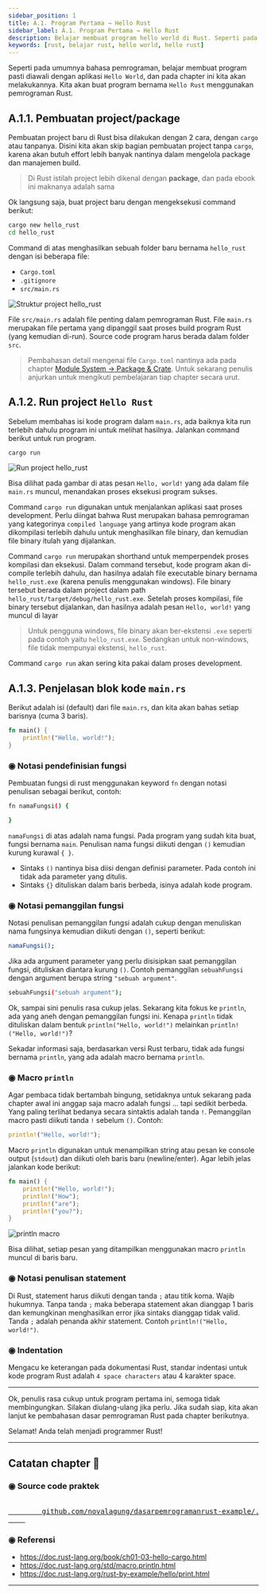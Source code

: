 ```yaml
---
sidebar_position: 1
title: A.1. Program Pertama → Hello Rust
sidebar_label: A.1. Program Pertama → Hello Rust
description: Belajar membuat program hello world di Rust. Seperti pada umumnya bahasa pemrograman, belajar membuat program pasti diawali dengan aplikasi Hello World, dan pada chapter ini kita akan melakukannya. Kita akan buat program bernama Hello Rust menggunakan pemrograman Rust.
keywords: [rust, belajar rust, hello world, hello rust]
---
```


Seperti pada umumnya bahasa pemrograman, belajar membuat program pasti diawali dengan aplikasi `Hello World`, dan pada chapter ini kita akan melakukannya. Kita akan buat program bernama `Hello Rust` menggunakan pemrograman Rust.

## A.1.1. Pembuatan project/package

Pembuatan project baru di Rust bisa dilakukan dengan 2 cara, dengan `cargo` atau tanpanya. Disini kita akan skip bagian pembuatan project tanpa `cargo`, karena akan butuh effort lebih banyak nantinya dalam mengelola package dan manajemen build.

> Di Rust istilah project lebih dikenal dengan **package**, dan pada ebook ini maknanya adalah sama

Ok langsung saja, buat project baru dengan mengeksekusi command berikut:

```bash
cargo new hello_rust
cd hello_rust
```

Command di atas menghasilkan sebuah folder baru bernama `hello_rust` dengan isi beberapa file:

- `Cargo.toml`
- `.gitignore`
- `src/main.rs`

![Struktur project hello_rust](img/hello-rust-1.png)

File `src/main.rs` adalah file penting dalam pemrograman Rust. File `main.rs` merupakan file pertama yang dipanggil saat proses build program Rust (yang kemudian di-run). Source code program harus berada dalam folder `src`.

> Pembahasan detail mengenai file `Cargo.toml` nantinya ada pada chapter [Module System → Package & Crate](/basic/package-crate). Untuk sekarang penulis anjurkan untuk mengikuti pembelajaran tiap chapter secara urut.

## A.1.2. Run project `Hello Rust`

Sebelum membahas isi kode program dalam `main.rs`, ada baiknya kita run terlebih dahulu program ini untuk melihat hasilnya. Jalankan command berikut untuk run program.

```bash
cargo run
```

![Run project hello_rust](img/hello-rust-2.png)

Bisa dilihat pada gambar di atas pesan `Hello, world!` yang ada dalam file `main.rs` muncul, menandakan proses eksekusi program sukses.

Command `cargo run` digunakan untuk menjalankan aplikasi saat proses development. Perlu diingat bahwa Rust merupakan bahasa pemrograman yang kategorinya `compiled language` yang artinya kode program akan dikompilasi terlebih dahulu untuk menghasilkan file binary, dan kemudian file binary itulah yang dijalankan.

Command `cargo run` merupakan shorthand untuk memperpendek proses kompilasi dan eksekusi. Dalam command tersebut, kode program akan di-compile terlebih dahulu, dan hasilnya adalah file executable binary bernama `hello_rust.exe` (karena penulis menggunakan windows). File binary tersebut berada dalam project dalam path `hello_rust/target/debug/hello_rust.exe`. Setelah proses kompilasi, file binary tersebut dijalankan, dan hasilnya adalah pesan `Hello, world!` yang muncul di layar

> Untuk pengguna windows, file binary akan ber-ekstensi `.exe` seperti pada contoh yaitu `hello_rust.exe`. Sedangkan untuk non-windows, file tidak mempunyai ekstensi, `hello_rust`.

Command `cargo run` akan sering kita pakai dalam proses development.

## A.1.3. Penjelasan blok kode `main.rs`

Berikut adalah isi (default) dari file `main.rs`, dan kita akan bahas setiap barisnya (cuma 3 baris).

```rust title="src/main.rs"
fn main() {
    println!("Hello, world!");
}
```

### ◉ Notasi pendefinisian fungsi

Pembuatan fungsi di rust menggunakan keyword `fn` dengan notasi penulisan sebagai berikut, contoh:

```bash
fn namaFungsi() {

}
```

`namaFungsi` di atas adalah nama fungsi. Pada program yang sudah kita buat, fungsi bernama `main`. Penulisan nama fungsi diikuti dengan `()` kemudian kurung kurawal `{ }`.

- Sintaks `()` nantinya bisa diisi dengan definisi parameter. Pada contoh ini tidak ada parameter yang ditulis.
- Sintaks `{}` dituliskan dalam baris berbeda, isinya adalah kode program.

### ◉ Notasi pemanggilan fungsi

Notasi penulisan pemanggilan fungsi adalah cukup dengan menuliskan nama fungsinya kemudian diikuti dengan `()`, seperti berikut:

```bash
namaFungsi();
```

Jika ada argument parameter yang perlu disisipkan saat pemanggilan fungsi, dituliskan diantara kurung `()`. Contoh pemanggilan `sebuahFungsi` dengan argument berupa string `"sebuah argument"`.

```bash
sebuahFungsi("sebuah argument");
```

Ok, sampai sini penulis rasa cukup jelas. Sekarang kita fokus ke `println`, ada yang aneh dengan pemanggilan fungsi ini. Kenapa `println` tidak dituliskan dalam bentuk `println("Hello, world!")` melainkan `println!("Hello, world!")`?

Sekadar informasi saja, berdasarkan versi Rust terbaru, tidak ada fungsi bernama `println`, yang ada adalah macro bernama `println`.

### ◉ Macro `println`

Agar pembaca tidak bertambah bingung, setidaknya untuk sekarang pada chapter awal ini anggap saja macro adalah fungsi ... tapi sedikit berbeda. Yang paling terlihat bedanya secara sintaktis adalah tanda `!`. Pemanggilan macro pasti diikuti tanda `!` sebelum `()`. Contoh:

```rust
println!("Hello, world!");
```

Macro `println` digunakan untuk menampilkan string atau pesan ke console output (`stdout`) dan diikuti oleh baris baru (newline/enter). Agar lebih jelas jalankan kode berikut:

```rust title="src/main.rs"
fn main() {
    println!("Hello, world!");
    println!("How");
    println!("are");
    println!("you?");
}
```

![println macro](img/hello-rust-3.png)

Bisa dilihat, setiap pesan yang ditampilkan menggunakan macro `println` muncul di baris baru.

### ◉ Notasi penulisan statement

Di Rust, statement harus diikuti dengan tanda `;` atau titik koma. Wajib hukumnya. Tanpa tanda `;` maka beberapa statement akan dianggap 1 baris dan kemungkinan menghasilkan error jika sintaks dianggap tidak valid. Tanda `;` adalah penanda akhir statement. Contoh `println!("Hello, world!")`.

### ◉ Indentation

Mengacu ke keterangan pada dokumentasi Rust, standar indentasi untuk kode program Rust adalah `4 space characters` atau 4 karakter space.

---

Ok, penulis rasa cukup untuk program pertama ini, semoga tidak membingungkan. Silakan diulang-ulang jika perlu. Jika sudah siap, kita akan lanjut ke pembahasan dasar pemrograman Rust pada chapter berikutnya.

Selamat! Anda telah menjadi programmer Rust!

---

## Catatan chapter 📑

### ◉ Source code praktek

<pre>
    <a href="https://github.com/novalagung/dasarpemrogramanrust-example/tree/master/hello_rust">
        github.com/novalagung/dasarpemrogramanrust-example/../hello_rust
    </a>
</pre>

### ◉ Referensi

- https://doc.rust-lang.org/book/ch01-03-hello-cargo.html
- https://doc.rust-lang.org/std/macro.println.html
- https://doc.rust-lang.org/rust-by-example/hello/print.html

---
